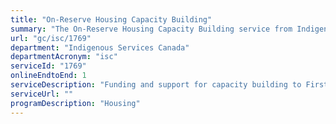 ```yaml
---
title: "On-Reserve Housing Capacity Building"
summary: "The On-Reserve Housing Capacity Building service from Indigenous Services Canada is available end-to-end online, according to the GC Service Inventory."
url: "gc/isc/1769"
department: "Indigenous Services Canada"
departmentAcronym: "isc"
serviceId: "1769"
onlineEndtoEnd: 1
serviceDescription: "Funding and support for capacity building to First Nations for the governance, management, construction and renovation training, community planning, and financing of housing infrastructure that are funded under the Capital Facilities and Maintenance Program"
serviceUrl: ""
programDescription: "Housing"
---
```

